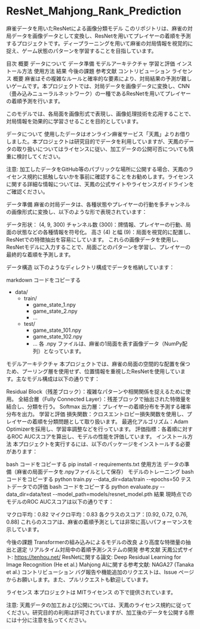 # ResNet_Mahjong_Rank_Prediction

麻雀データを用いたResNetによる画像分類モデル
このリポジトリは、麻雀の対局データを画像データとして変換し、ResNetを用いてプレイヤーの着順を予測するプロジェクトです。ディープラーニングを用いて麻雀の対局情報を視覚的に捉え、ゲーム状態のパターンを学習することを目指しています。

目次
概要
データについて
データ準備
モデルアーキテクチャ
学習と評価
インストール方法
使用方法
結果
今後の課題
参考文献
コントリビューション
ライセンス
概要
麻雀はその複雑なルールと確率的な要素により、対局結果の予測が難しいゲームです。本プロジェクトでは、対局データを画像データに変換し、CNN（畳み込みニューラルネットワーク）の一種であるResNetを用いてプレイヤーの着順予測を行います。

このモデルでは、各局面を画像形式で表現し、画像処理技術を応用することで、対局情報を効果的に学習させることを目的としています。

データについて
使用したデータはオンライン麻雀サービス「天鳳」よりお借りしました。本プロジェクトは研究目的でデータを利用していますが、天鳳のデータの取り扱いについてはライセンスに従い、加工データの公開可否についても慎重に検討してください。

注意: 加工したデータをGitHub等のパブリックな場所に公開する場合、天鳳のライセンス規約に抵触しないかを事前に確認することをお勧めします。ライセンスに関する詳細な情報については、天鳳の公式サイトやライセンスガイドラインをご確認ください。

データ準備
麻雀の対局データは、各種状態やプレイヤーの行動を多チャンネルの画像形式に変換し、以下のような形で表現されています：

データ形状： (4, 9, 300)
チャンネル数 (300)：牌情報、プレイヤーの行動、局面の状態などの各種情報を符号化。
高さ (4) と幅 (9)：局面を視覚的に配置し、ResNetでの特徴抽出を容易にしています。
これらの画像データを使用し、ResNetモデルに入力することで、局面ごとのパターンを学習し、プレイヤーの最終的な着順を予測します。

データ構造
以下のようなディレクトリ構成でデータを格納しています：

markdown
コードをコピーする
- data/
    - train/
        - game_state_1.npy
        - game_state_2.npy
        - ...
    - test/
        - game_state_101.npy
        - game_state_102.npy
        - ...
各 .npy ファイルは、麻雀の1局面を表す画像データ（NumPy配列）となっています。

モデルアーキテクチャ
本プロジェクトでは、麻雀の局面の空間的な配置を保つため、プーリング層を使用せず、位置情報を重視したResNetを使用しています。主なモデル構成は以下の通りです：

Residual Block（残差ブロック）：複雑なパターンや相関関係を捉えるために使用。
全結合層（Fully Connected Layer）：残差ブロックで抽出された特徴量を結合し、分類を行う。
Softmax 出力層：プレイヤーの着順分布を予測する確率分布を出力。
学習と評価
損失関数：クロスエントロピー損失関数を使用し、プレイヤーの着順を分類問題として取り扱います。
最適化アルゴリズム：Adam Optimizerを採用し、学習率調整などを行っています。
評価指標：各着順に対するROC AUCスコアを算出し、モデルの性能を評価しています。
インストール方法
本プロジェクトを実行するには、以下のパッケージをインストールする必要があります：

bash
コードをコピーする
pip install -r requirements.txt
使用方法
データの準備（麻雀の局面データを.npyファイルとして保存）
モデルのトレーニング
bash
コードをコピーする
python train.py --data_dir=data/train --epochs=50
テストデータでの評価
bash
コードをコピーする
python evaluate.py --data_dir=data/test --model_path=models/resnet_model.pth
結果
現時点でのモデルのROC AUCスコアは以下の通りです：

マクロ平均：0.82
マイクロ平均：0.83
各クラスのスコア：[0.92, 0.72, 0.76, 0.88]
これらのスコアは、麻雀の着順予測としては非常に高いパフォーマンスを示しています。

今後の課題
Transformerの組み込みによるモデルの改良
より高度な特徴量の抽出と選定
リアルタイム対局中の着順予測システムの開発
参考文献
天鳳公式サイト: https://tenhou.net/
ResNetに関する論文: Deep Residual Learning for Image Recognition (He et al.)
Mahjong AIに関する参考文献: NAGA27 (Tanaka et al.)
コントリビューション
バグ報告や機能追加のリクエストは、Issue ページからお願いします。また、プルリクエストも歓迎しています。

ライセンス
本プロジェクトは MITライセンス の下で提供されています。

注意: 天鳳データの加工および公開については、天鳳のライセンス規約に従ってください。研究目的の利用は許可されていますが、加工後のデータを公開する際には十分に注意を払ってください。
